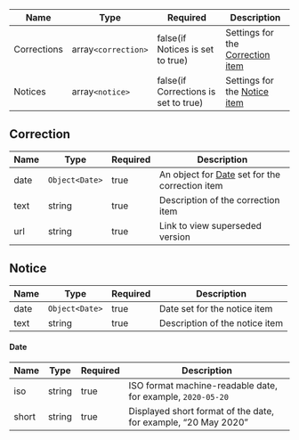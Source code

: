 | Name        | Type                | Required                             | Description                                     |
| ----------- | ------------------- | ------------------------------------ | ----------------------------------------------- |
| Corrections | array`<correction>` | false(if Notices is set to true)     | Settings for the [Correction item](#correction) |
| Notices     | array`<notice>`     | false(if Corrections is set to true) | Settings for the [Notice item](#notice)         |

## Correction

| Name | Type           | Required | Description                                             |
| ---- | -------------- | -------- | ------------------------------------------------------- |
| date | `Object<Date>` | true     | An object for [Date](#date) set for the correction item |
| text | string         | true     | Description of the correction item                      |
| url  | string         | true     | Link to view superseded version                         |

## Notice

| Name | Type           | Required | Description                    |
| ---- | -------------- | -------- | ------------------------------ |
| date | `Object<Date>` | true     | Date set for the notice item   |
| text | string         | true     | Description of the notice item |

#### Date

| Name  | Type   | Required | Description                                                    |
| ----- | ------ | -------- | -------------------------------------------------------------- |
| iso   | string | true     | ISO format machine-readable date, for example, `2020-05-20`    |
| short | string | true     | Displayed short format of the date, for example, “20 May 2020” |
